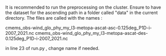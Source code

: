 It is recommended to run the preprocessing on the cluster. Ensure to have the dataset for the ascending path in a folder called "data" in the current directory.
The files are called with the names :

cmems_obs-wind_glo_phy_my_l3-metopa-ascat-asc-0.125deg_P1D-i-2007_2021.nc
cmems_obs-wind_glo_phy_my_l3-metopa-ascat-des-0.125deg_P1D-i-2007_2021.nc

in line 23 of run.py , change name if needed.
